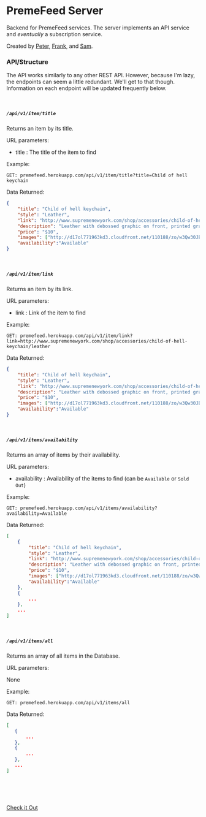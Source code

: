 # PremeFeed Server

Backend for PremeFeed services. The server implements an API service and *eventually* a subscription service.

Created by <a href="https://github.com/dzt/">Peter</a>, <a href="https://github.com/10Frank10/">Frank</a>, and <a href="https://github.com/cryptoc1">Sam</a>.

### API/Structure

The API works similarly to any other REST API. However, because I'm lazy, the endpoints can seem a little redundant. We'll get to that though. Information on each endpoint will be updated frequently below.

<br>

##### `/api/v1/item/title`
Returns an item by its title.

URL parameters:

* title    :   The title of the item to find

Example:

`GET: premefeed.herokuapp.com/api/v1/item/title?title=Child of hell keychain`

Data Returned:
```JSON
{
    "title": "Child of hell keychain",
    "style": "Leather",
    "link": "http://www.supremenewyork.com/shop/accessories/child-of-hell-keychain/leather",
    "description": "Leather with debossed graphic on front, printed graphic on back and 1” key ring.",
    "price": "$10",
    "images": ["http://d17ol771963kd3.cloudfront.net/110188/zo/w3Qw30JB9xE.jpg", "http://d17ol771963kd3.cloudfront.net/110190/zo/wFmXjoex5HA.jpg"],
    "availability":"Available"
}
```

<br>

##### `/api/v1/item/link`
Returns an item by its link.

URL parameters:

* link  :   Link of the item to find

Example:    

`GET: premefeed.herokuapp.com/api/v1/item/link?link=http://www.supremenewyork.com/shop/accessories/child-of-hell-keychain/leather`

Data Returned:
```JSON
{
    "title": "Child of hell keychain",
    "style": "Leather",
    "link": "http://www.supremenewyork.com/shop/accessories/child-of-hell-keychain/leather",
    "description": "Leather with debossed graphic on front, printed graphic on back and 1” key ring.",
    "price": "$10",
    "images": ["http://d17ol771963kd3.cloudfront.net/110188/zo/w3Qw30JB9xE.jpg", "http://d17ol771963kd3.cloudfront.net/110190/zo/wFmXjoex5HA.jpg"],
    "availability":"Available"
}
```

<br>

##### `/api/v1/items/availability`
Returns an array of items by their availability.

URL parameters:

* availability  :   Availability of the items to find (can be `Available` or `Sold Out`)

Example:

`GET: premefeed.herokuapp.com/api/v1/items/availability?availability=Available`

Data Returned:
```JSON
[
    {
        "title": "Child of hell keychain",
        "style": "Leather",
        "link": "http://www.supremenewyork.com/shop/accessories/child-of-hell-keychain/leather",
        "description": "Leather with debossed graphic on front, printed graphic on back and 1” key ring.",
        "price": "$10",
        "images": ["http://d17ol771963kd3.cloudfront.net/110188/zo/w3Qw30JB9xE.jpg", "http://d17ol771963kd3.cloudfront.net/110190/zo/wFmXjoex5HA.jpg"],
        "availability":"Available"
    },
    {
        ...
    },
    ...
]
```

<br>

##### `/api/v1/items/all`
Returns an array of all items in the Database.

URL parameters:

None

Example:

`GET: premefeed.herokuapp.com/api/v1/items/all`

 Data Returned:
 ```JSON
[
    {
        ...
    },
    {
        ...
    },
    ...
]
 ```

<br>
<br>
<br>

<a href="http://premefeed.herokuapp.com/" target="\_blank">Check it Out</a>
